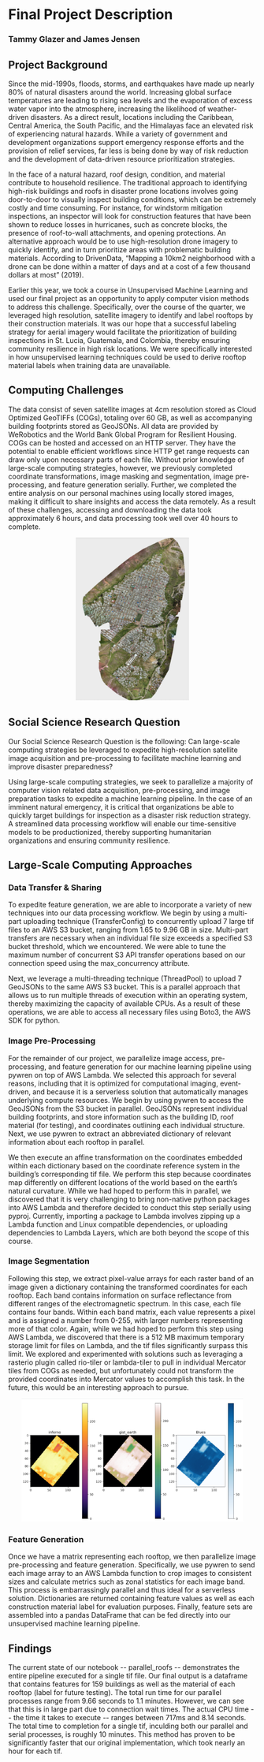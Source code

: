 # Final Project Description

### Tammy Glazer and James Jensen

## Project Background

Since the mid-1990s, floods, storms, and earthquakes have made up nearly 80% of natural disasters around the world. Increasing global surface temperatures are leading to rising sea levels and the evaporation of excess water vapor into the atmosphere, increasing the likelihood of weather-driven disasters. As a direct result, locations including the Caribbean, Central America, the South Pacific, and the Himalayas face an elevated risk of experiencing natural hazards. While a variety of government and development organizations support emergency response efforts and the provision of relief services, far less is being done by way of risk reduction and the development of data-driven resource prioritization strategies.  
  
In the face of a natural hazard, roof design, condition, and material contribute to household resilience. The traditional approach to identifying high-risk buildings and roofs in disaster prone locations involves going door-to-door to visually inspect building conditions, which can be extremely costly and time consuming. For instance, for windstorm mitigation inspections, an inspector will look for construction features that have been shown to reduce losses in hurricanes, such as concrete blocks, the presence of roof-to-wall attachments, and opening protections. An alternative approach would be to use high-resolution drone imagery to quickly identify, and in turn prioritize areas with problematic building materials. According to DrivenData, “Mapping a 10km2 neighborhood with a drone can be done within a matter of days and at a cost of a few thousand dollars at most” (2019).  
  
Earlier this year, we took a course in Unsupervised Machine Learning and used our final project as an opportunity to apply computer vision methods to address this challenge. Specifically, over the course of the quarter, we leveraged high resolution, satellite imagery to identify and label rooftops by their construction materials. It was our hope that a successful labeling strategy for aerial imagery would facilitate the prioritization of building inspections in St. Lucia, Guatemala, and Colombia, thereby ensuring community resilience in high risk locations. We were specifically interested in how unsupervised learning techniques could be used to derive rooftop material labels when training data are unavailable.  

## Computing Challenges

The data consist of seven satellite images at 4cm resolution stored as Cloud Optimized GeoTIFFs (COGs), totaling over 60 GB, as well as accompanying building footprints stored as GeoJSONs. All data are provided by WeRobotics and the World Bank Global Program for Resilient Housing. COGs can be hosted and accessed on an HTTP server. They have the potential to enable efficient workflows since HTTP get range requests can draw only upon necessary parts of each file. Without prior knowledge of large-scale computing strategies, however, we previously completed coordinate transformations, image masking and segmentation, image pre-processing, and feature generation serially. Further, we completed the entire analysis on our personal machines using locally stored images, making it difficult to share insights and access the data remotely. As a result of these challenges, accessing and downloading the data took approximately 6 hours, and data processing took well over 40 hours to complete.  

<p align="center">
  <img src="tif_image.png" width="230" height="330">
</p>

## Social Science Research Question

Our Social Science Research Question is the following: Can large-scale computing strategies be leveraged to expedite high-resolution satellite image acquisition and pre-processing to facilitate machine learning and improve disaster preparedness?  
  
Using large-scale computing strategies, we seek to parallelize a majority of computer vision related data acquisition, pre-processing, and image preparation tasks to expedite a machine learning pipeline. In the case of an imminent natural emergency, it is critical that organizations be able to quickly target buildings for inspection as a disaster risk reduction strategy. A streamlined data processing workflow will enable our time-sensitive models to be productionized, thereby supporting humanitarian organizations and ensuring community resilience.  

## Large-Scale Computing Approaches

### Data Transfer & Sharing

To expedite feature generation, we are able to incorporate a variety of new techniques into our data processing workflow. We begin by using a multi-part uploading technique (TransferConfig) to concurrently upload 7 large tif files to an AWS S3 bucket, ranging from 1.65 to 9.96 GB in size. Multi-part transfers are necessary when an individual file size exceeds a specified S3 bucket threshold, which we encountered. We were able to tune the maximum number of concurrent S3 API transfer operations based on our connection speed using the max_concurrency attribute.  
  
Next, we leverage a multi-threading technique (ThreadPool) to upload 7 GeoJSONs to the same AWS S3 bucket. This is a parallel approach that allows us to run multiple threads of execution within an operating system, thereby maximizing the capacity of available CPUs. As a result of these operations, we are able to access all necessary files using Boto3, the AWS SDK for python.  

### Image Pre-Processing
  
For the remainder of our project, we parallelize image access, pre-processing, and feature generation for our machine learning pipeline using pywren on top of AWS Lambda. We selected this approach for several reasons, including that it is optimized for computational imaging, event-driven, and because it is a serverless solution that automatically manages underlying compute resources. We begin by using pywren to access the GeoJSONs from the S3 bucket in parallel. GeoJSONs represent individual building footprints, and store information such as the building ID, roof material (for testing), and coordinates outlining each individual structure. Next, we use pywren to extract an abbreviated dictionary of relevant information about each rooftop in parallel.  

We then execute an affine transformation on the coordinates embedded within each dictionary based on the coordinate reference system in the building’s corresponding tif file. We perform this step because coordinates map differently on different locations of the world based on the earth’s natural curvature. While we had hoped to perform this in parallel, we discovered that it is very challenging to bring non-native python packages into AWS Lambda and therefore decided to conduct this step serially using pyproj. Currently, importing a  package to Lambda involves zipping up a Lambda function and Linux compatible dependencies, or uploading dependencies to Lambda Layers, which are both beyond the scope of this course.  

### Image Segmentation
  
Following this step, we extract pixel-value arrays for each raster band of an image given a dictionary containing the transformed coordinates for each rooftop. Each band contains information on surface reflectance from different ranges of the electromagnetic spectrum. In this case, each file contains four bands. Within each band matrix, each value represents a pixel and is assigned a number from 0-255, with larger numbers representing more of that color. Again, while we had hoped to perform this step using AWS Lambda, we discovered that there is a 512 MB maximum temporary storage limit for files on Lambda, and the tif files significantly surpass this limit. We explored and experimented with solutions such as leveraging a rasterio plugin called rio-tiler or lambda-tiler to pull in individual Mercator tiles from COGs as needed, but unfortunately could not transform the provided coordinates into Mercator values to accomplish this task. In the future, this would be an interesting approach to pursue. 

<p align="center">
  <img src="band_image.png" width="450" height="250">
</p> 

### Feature Generation
  
Once we have a matrix representing each rooftop, we then parallelize image pre-processing and feature generation. Specifically, we use pywren to send each image array to an AWS Lambda function to crop images to consistent sizes and calculate metrics such as zonal statistics for each image band. This process is embarrassingly parallel and thus ideal for a serverless solution. Dictionaries are returned containing feature values as well as each construction material label for evaluation purposes. Finally, feature sets are assembled into a pandas DataFrame that can be fed directly into our unsupervised machine learning pipeline.  

## Findings

The current state of our notebook -- parallel_roofs -- demonstrates the entire pipeline executed for a single tif file. Our final output is a dataframe that contains features for 159 buildings as well as the material of each rooftop (label for future testing). The total run time for our parallel processes range from 9.66 seconds to 1.1 minutes. However, we can see that this is in large part due to connection wait times. The actual CPU time -- the time it takes to execute -- ranges between 717ms and 8.14 seconds. The total time to completion for a single tif, inculding both our parallel and serial processes, is roughly 10 minutes. This method has proven to be significantly faster that our original implementation, which took nearly an hour for each tif. 
